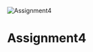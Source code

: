 ![Assignment4](https://user-images.githubusercontent.com/93452091/140886421-7a91a79e-65ec-481b-a1f6-7d0b1a7b7687.png)
# Assignment4
